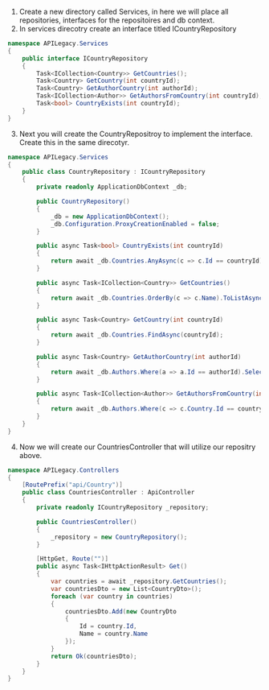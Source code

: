 1. Create a new directory called Services, in here we will place all repositories, interfaces for the repositoires and db context.
2. In services direcotry create an interface titled ICountryRepository
```cs
namespace APILegacy.Services
{
    public interface ICountryRepository
    {
        Task<ICollection<Country>> GetCountries();
        Task<Country> GetCountry(int countryId);
        Task<Country> GetAuthorCountry(int authorId);
        Task<ICollection<Author>> GetAuthorsFromCountry(int countryId);
        Task<bool> CountryExists(int countryId);
    }
}
```
3. Next you will create the CountryRepositroy to implement the interface. Create this in the same direcotyr.
```cs
namespace APILegacy.Services
{
    public class CountryRepository : ICountryRepository
    {
        private readonly ApplicationDbContext _db;

        public CountryRepository()
        {
            _db = new ApplicationDbContext();
            _db.Configuration.ProxyCreationEnabled = false;
        }

        public async Task<bool> CountryExists(int countryId)
        {
            return await _db.Countries.AnyAsync(c => c.Id == countryId);
        }

        public async Task<ICollection<Country>> GetCountries()
        {
            return await _db.Countries.OrderBy(c => c.Name).ToListAsync();
        }

        public async Task<Country> GetCountry(int countryId)
        {
            return await _db.Countries.FindAsync(countryId);
        }

        public async Task<Country> GetAuthorCountry(int authorId)
        {
            return await _db.Authors.Where(a => a.Id == authorId).Select(c => c.Country).FirstOrDefaultAsync();
        }

        public async Task<ICollection<Author>> GetAuthorsFromCountry(int countryId)
        {
            return await _db.Authors.Where(c => c.Country.Id == countryId).ToListAsync();
        }
    }
}
```
4. Now we will create our CountriesController that will utilize our repositry above.
```cs
namespace APILegacy.Controllers
{
    [RoutePrefix("api/Country")]
    public class CountriesController : ApiController
    {
        private readonly ICountryRepository _repository;

        public CountriesController()
        {
            _repository = new CountryRepository();
        }

        [HttpGet, Route("")]
        public async Task<IHttpActionResult> Get()
        {
            var countries = await _repository.GetCountries();
            var countriesDto = new List<CountryDto>();
            foreach (var country in countries)
            {
                countriesDto.Add(new CountryDto
                {
                    Id = country.Id,
                    Name = country.Name
                });
            }
            return Ok(countriesDto);
        }
    }
}
```
